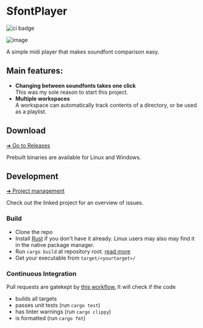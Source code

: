 # SfontPlayer
![ci badge](https://github.com/sevonj/sfontplayer/actions/workflows/rust.yml/badge.svg)

![image](https://github.com/user-attachments/assets/75bdb581-f072-4c62-ad05-362e40c4125f)

A simple midi player that makes soundfont comparison easy.

## Main features:
- **Changing between soundfonts takes one click**  
  This was my sole reason to start this project.
- **Multiple workspaces**  
  A workspace can automatically track contents of a directory, or be used as a playlist.

## Download
[➜ Go to Releases](https://github.com/sevonj/sfontplayer/releases)

Prebuilt binaries are available for Linux and Windows.

## Development
[➜ Project management](https://github.com/users/sevonj/projects/12)

Check out the linked project for an overview of issues.

### Build
- Clone the repo
- Install [Rust](https://www.rust-lang.org/) if you don't have it already. Linux users may also may find it in the native package manager.
- Run `cargo build` at repository root. [read more](https://doc.rust-lang.org/cargo/commands/cargo-build.html)
- Get your executable from `target/<yourtarget>/`

### Continuous Integration
Pull requests are gatekept by [this workflow.](https://github.com/sevonj/sfontplayer/blob/master/.github/workflows/rust.yml) It will check if the code
- builds all targets
- passes unit tests (run `cargo test`)
- has linter warnings (run `cargo clippy`)
- is formatted (run `cargo fmt`)

